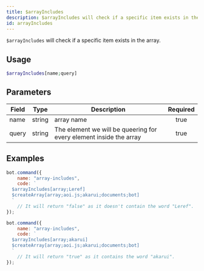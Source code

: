 ```yaml
---
title: $arrayIncludes
description: $arrayIncludes will check if a specific item exists in the array.
id: arrayIncludes
---
```


`$arrayIncludes` will check if a specific item exists in the array.

## Usage

```php
$arrayIncludes[name;query]
```

## Parameters

| Field     | Type     | Description                                                        | Required |
|-----------|----------|--------------------------------------------------------------------|:--------:|
| name      | string   | array name                                                          |   true   |
| query     | string  | The element we will be queering for every element inside the array |   true   |

## Examples

```javascript
bot.command({
    name: "array-includes",
    code: `
  $arrayIncludes[array;Leref]
  $createArray[array;aoi.js;akarui;documents;bot]
  `
    // It will return "false" as it doesn't contain the word "Leref".
});
```

```javascript
bot.command({
    name: "array-includes",
    code: `
  $arrayIncludes[array;akarui]
  $createArray[array;aoi.js;akarui;documents;bot]
  `
    // It will return "true" as it contains the word "akarui".
});
```